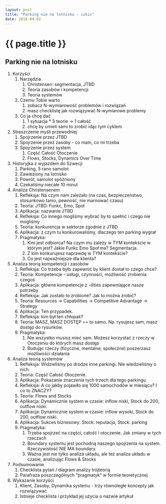 ```yaml
---
layout: post
title: "Parking nie na lotnisku - szkic"
date: 2018-04-02
---
```


# {{ page.title }}

## Parking nie na lotnisku

1. Korzyści
    1. Narzędzia
        1. Christensen: segmentacja, JTBD
        1. Teoria zasobów i kompetencji
        1. Teoria systemów
    1. Czemu Tobie warto
        1. zobacz N-wymiarowość problemów i rozwiązań
        1. masz checklistę jak rozwiązywać N-wymiarowe problemy
    1. Co ja chcę dać
        1. 1 sytuacja * 3 teorie -> 1 całość
        1. chcę by umieli sami to zrobić idąc tym cyklem
1. Streszczenie myśli przewodniej
    1. Spojrzenie przez JTBD
    1. Spojrzenie przez zasoby - co mam, co mi trzeba
    1. Spojrzenie przez system
        1. Część Całość Otoczenie
        1. Flows, Stocks, Dynamics Over Time
1. Historyjka z wyjazdem do Szwecji
    1. Parking, 5 rano samolot
    1. Zawieziony na lotnisko
    1. Powrót, samolot spóźniony
    1. Czekaliśmy niecałe 10 minut
1. Analiza Christensenem
    1. Refleksja: Na czym nam zależało (na czas, bezpieczeństwo, stosunkowo tanio, pewność, nie marnować czasu)
    1. Teoria: JTBD: Funkc, Emo, Społ
    1. Aplikacja: nazwanie JTBD
    1. Refleksja: Co innego mogliśmy wybrać by to spełnić i czego nie mogliśmy
    1. Teoria: konkurencja w sektorze zgodnie z JTBD
    1. Aplikacja: z czym tu konkurowaliśmy, dlaczego ten parking wygrał
    1. Pragmatyka:
        1. Kim jest odbiorca? Na czym mu zależy w TYM kontekście w którym jest? Jakie Funkc Emo Społ ma? Segmentacja.
        1. Z kim konkurujesz naprawdę w TYM kontekście?
        1. Co jest najważniejsze dla klienta?
1. Analiza teorią kompetencji i zasobów
    1. Refleksja: Co trzeba było zapewnić by klient dostał to czego chce?
    1. Teoria: Kompetencje - usługi, czynności, możliwość zrobienia czegoś
    1. Aplikacja: główne kompetencje z -ilities zapewniające nasze potrzeby
    1. Refleksja: Jak zostało to zrobione? Jak to można zrobić?
    1. Teoria: Resources -> Capabilities -> Competitive Advantage -> Strategy
    1. Aplikacja: Ten przypadek.
    1. Refleksja: kim był ten chłopak?
    1. Teoria: MASZ, MASZ DOSTĘP == to samo. Np. rysujesz sam, masz dostęp do rysunków. 
    1. Pragmatyka:
        1. Nie wszystko musisz mieć sam. Możesz korzystać z rzeczy w Otoczeniu do których masz dostęp
        1. Budując rzeczy (fizyczne, mentalne, społeczne) poszerzasz możliwości działania
1. Analiza teorią systemów
    1. Refleksja: Widzieliśmy po drodze inne parkingi. Nie wiedzieliśmy o nich.
    1. Teoria: Część Całość Otoczenie.
    1. Aplikacja: Pokazanie znaczenia tych trzech dla tego parkingu
    1. Refleksja: A co jakby pojawiło się 1000 samochodów w miesiącu? I co to ZNACZY?
    1. Teoria: Flows and Stocks
    1. Aplikacja: Dynamicznie system w czasie: inflow niski, Stock do 200, outflow niski.
    1. Aplikacja: Dynamicznie system w czasie: inflow wysoki, Stock do 200, outflow niski.
    1. Aplikacja: Sukces biznesowy: Stock: reputacja, Stock: parking
    1. Pragmatyka:
        1. Trzeba spojrzeć na części, całość i otoczenie. Jak zmiany w tych rzeczach
        1. Boundary systemu jest pochodną naszego spojrzenia na system. Rzeczywistość NIE MA boundary.
        1. Ważna jest nie tylko analiza układu, ale też analiza układu w czasie, analizując Flows & Stocks
1. Podsumowanie
    1. Checklista pytań / diagram analizy trójteorią
    1. Parafraza poszczególnych "pragmatyk" w formie teoretycznej
1. Wykazanie korzyści
    1. Klient, Zasoby, Dynamika systemu - trzy równoległe koncepty jak rozwiązywać
    1. Istnieje checklista i przykład jej użycia o nazwie artykuł

